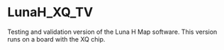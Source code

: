 # LunaH_XQ_TV
Testing and validation version of the Luna H Map software. This version runs on a board with the XQ chip.
